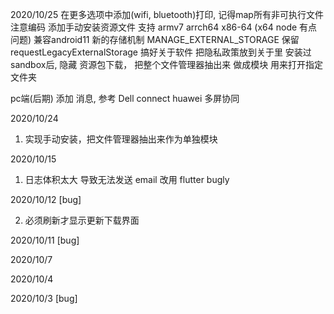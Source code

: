 

2020/10/25
在更多选项中添加(wifi, bluetooth)打印, 记得map所有非可执行文件 注意编码
添加手动安装资源文件 支持 armv7 arrch64 x86-64 (x64 node 有点问题)
兼容android11 新的存储机制 MANAGE_EXTERNAL_STORAGE 保留requestLegacyExternalStorage 
搞好关于软件  把隐私政策放到关于里
安装过sandbox后, 隐藏 资源包下载，
把整个文件管理器抽出来 做成模块 用来打开指定文件夹

pc端(后期) 添加 消息, 参考 Dell connect huawei 多屏协同


2020/10/24 
1. 实现手动安装，把文件管理器抽出来作为单独模块 
<!-- 1. 图片原, file_item 原尺寸显示 显示缓存缩略图 使用glide解决 -->

2020/10/15 
1. 日志体积太大 导致无法发送 email 改用 flutter bugly
<!-- 2. 剩余容量显示错误 -->

2020/10/12 [bug]
<!-- 1. 缓存leading 导致切换页面 icon 不更新 -->
2. 必须刷新才显示更新下载界面

2020/10/11 [bug]
<!-- 1. 安装应用页需要 滑动两次才能变色 -->

2020/10/7
<!-- 修复加载大尺寸图片 列表奔溃 -->
<!-- 左右滑动整个列表更新问题 -->

2020/10/4
<!-- 静态服务 支持对视频的播放  -->

2020/10/3 [bug]
<!-- 2. 文件左右滑动显示更新弹窗 勾选了不显示也无效 -->
<!-- 3. 注释了些代码 notifyListeners 可能无法刷新 -->
<!-- 4. 优化provider -->
